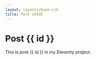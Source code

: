 ```yaml
---
layout: layouts/base.njk
title: Post 14035
---
```


# Post {{ id }}

This is post {{ id }} in my Eleventy project.

